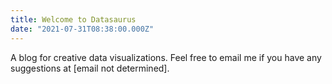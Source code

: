 ```yaml
---
title: Welcome to Datasaurus
date: "2021-07-31T08:38:00.000Z"
---
```

A blog for creative data visualizations. Feel free to email me if you have any suggestions at [email not determined].
